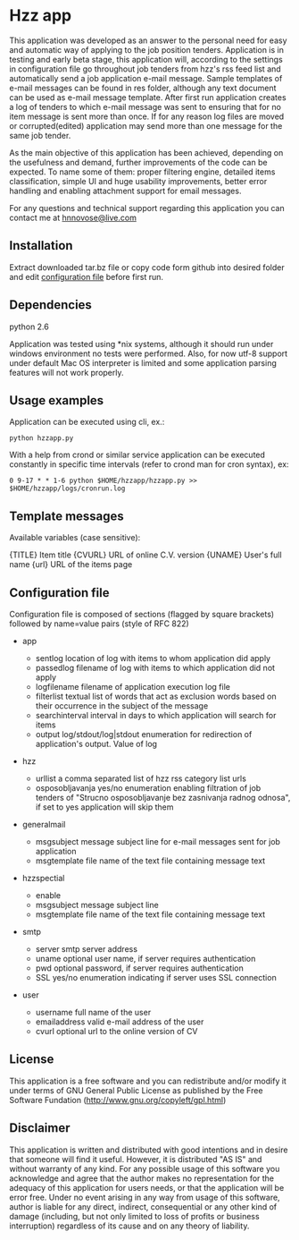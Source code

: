Hzz app
======================

This application was developed as an answer to the personal need for easy and automatic way of applying to the job position tenders. Application is in testing and early beta stage, this application will, according to the settings in configuration file go throughout job tenders from hzz's rss feed list and automatically send a job application e-mail message. Sample templates of e-mail messages can be found in res folder, although any text document can be used as e-mail message template. After first run application creates a log of tenders to which e-mail message was sent to ensuring that for no item message is sent more than once. If for any reason log files are moved or corrupted(edited) application may send more than one message for the same job tender.

As the main objective of this application has been achieved, depending on the usefulness and demand, further improvements of the code can be expected. To name some of them: proper filtering engine, detailed items classification, simple UI and huge usability improvements, better error handling and enabling attachment support for email messages. 

For any questions and technical support regarding this application you can contact me at hnnovose@live.com


Installation
------------
Extract downloaded tar.bz file or copy code form github into desired
folder and edit [configuration file](#config) before first run. 


Dependencies
------------
python 2.6

Application was tested using *nix systems, although it
should run under windows environment no tests were performed. Also,
for now utf-8 support under default Mac OS interpreter is limited and
some application parsing features will not work properly.


Usage examples
--------------
Application can be executed using cli, ex.:

```shell
python hzzapp.py
```

With a help from crond or similar service application can be executed constantly in specific time intervals (refer to crond man for cron syntax), ex:

```crontab
0 9-17 * * 1-6 python $HOME/hzzapp/hzzapp.py >> $HOME/hzzapp/logs/cronrun.log
```

Template messages
------------------

Available variables (case sensitive):

{TITLE}  Item title
{CVURL} URL of online C.V. version
{UNAME} User's full name
{url} URL of the items page


<a name="config">Configuration file</a>
------------------
Configuration file is composed of sections (flagged by square brackets) followed by name=value pairs (style of RFC 822)

- app
	* sentlog location of log with items to whom application did apply 
	* passedlog filename of log with items to which application did not apply 
	* logfilename filename of application execution log file
	* filterlist textual list of words that act as exclusion words based on their occurrence in the subject of the message
	* searchinterval interval in days to which application will search for items
	* output log/stdout/log|stdout enumeration for redirection of application's output. Value of log 

- hzz
	* urllist a comma separated list of hzz rss category list urls
	* osposobljavanja yes/no enumeration enabling filtration of job tenders of "Strucno osposobljavanje bez zasnivanja radnog odnosa", if set to yes application will skip them 

- generalmail
	* msgsubject message subject line for e-mail messages sent for job application
	* msgtemplate file name of the text file containing message text

- hzzspectial
	* enable 
	* msgsubject message subject line
	* msgtemplate file name of the text file containing message text

- smtp
	* server smtp server address
	* uname optional user name, if server requires authentication
	* pwd optional password, if server requires authentication
	* SSL yes/no enumeration indicating if server uses SSL connection

- user
	* username full name of the user
	* emailaddress valid e-mail address of the user
	* cvurl optional url to the online version of CV


License
-------
This application is a free software and you can redistribute and/or modify it under terms of GNU General Public License as published by the Free Software Fundation (http://www.gnu.org/copyleft/gpl.html)


Disclaimer
---------
This application is written and distributed with good intentions and in desire that someone will find it useful. However, it is distributed "AS IS" and without warranty of any kind. For any possible usage of this software you acknowledge and agree that the author makes no representation for the adequacy of this application for users needs, or that the application will be error free. Under no event arising in any way from usage of this software, author is liable for any direct, indirect, consequential or any other kind of damage (including, but not only limited to loss of profits or business interruption) regardless of its cause and on any theory of liability.



